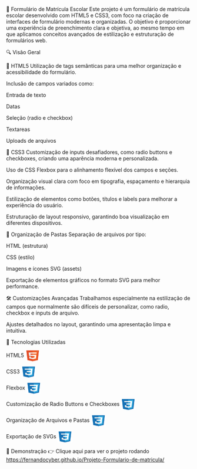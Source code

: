 📝 Formulário de Matrícula Escolar
Este projeto é um formulário de matrícula escolar desenvolvido com HTML5 e CSS3, com foco na criação de interfaces de formulário modernas e organizadas. O objetivo é proporcionar uma experiência de preenchimento clara e objetiva, ao mesmo tempo em que aplicamos conceitos avançados de estilização e estruturação de formulários web.

🔍 Visão Geral

🧱 HTML5
Utilização de tags semânticas para uma melhor organização e acessibilidade do formulário.

Inclusão de campos variados como:

Entrada de texto

Datas

Seleção (radio e checkbox)

Textareas

Uploads de arquivos

🎨 CSS3
Customização de inputs desafiadores, como radio buttons e checkboxes, criando uma aparência moderna e personalizada.

Uso de CSS Flexbox para o alinhamento flexível dos campos e seções.

Organização visual clara com foco em tipografia, espaçamento e hierarquia de informações.

Estilização de elementos como botões, títulos e labels para melhorar a experiência do usuário.

Estruturação de layout responsivo, garantindo boa visualização em diferentes dispositivos.

📁 Organização de Pastas
Separação de arquivos por tipo:

HTML (estrutura)

CSS (estilo)

Imagens e ícones SVG (assets)

Exportação de elementos gráficos no formato SVG para melhor performance.

🛠️ Customizações Avançadas
Trabalhamos especialmente na estilização de campos que normalmente são difíceis de personalizar, como radio, checkbox e inputs de arquivo.

Ajustes detalhados no layout, garantindo uma apresentação limpa e intuitiva.

🚀 Tecnologias Utilizadas

HTML5 <img align="center" alt="icon-HTML" height="30" width="40" src="https://raw.githubusercontent.com/devicons/devicon/master/icons/html5/html5-original.svg"><br>

CSS3 <img align="center" alt="icon-CSS" height="30" width="40" src="https://raw.githubusercontent.com/devicons/devicon/master/icons/css3/css3-original.svg">

Flexbox <img align="center" alt="icon-CSS" height="30" width="40" src="https://raw.githubusercontent.com/devicons/devicon/master/icons/css3/css3-original.svg">

Customização de Radio Buttons e Checkboxes <img align="center" alt="icon-CSS" height="30" width="40" src="https://raw.githubusercontent.com/devicons/devicon/master/icons/css3/css3-original.svg">

Organização de Arquivos e Pastas <img align="center" alt="icon-CSS" height="30" width="40" src="https://raw.githubusercontent.com/devicons/devicon/master/icons/css3/css3-original.svg">

Exportação de SVGs <img align="center" alt="icon-CSS" height="30" width="40" src="https://raw.githubusercontent.com/devicons/devicon/master/icons/css3/css3-original.svg">

📸 Demonstração
👉 Clique aqui para ver o projeto rodando
https://fernandocyber.github.io/Projeto-Formulario-de-matricula/
